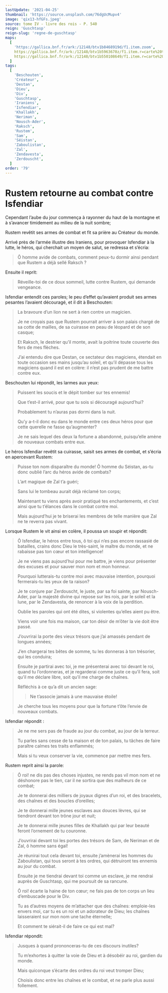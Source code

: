 ```yaml
---
lastUpdate: '2021-04-25'
thumbnail: 'https://source.unsplash.com/76dgUcMupv4'
image: 'qix13-hfGFs.jpeg'
source: tome IV - livre des rois - P. 540
reign: 'Guschtasp'
reign-slug: 'regne-de-guschtasp'
maps:
  [
    'https://gallica.bnf.fr/ark:/12148/btv1b8468919d/f1.item.zoom',
    https://gallica.bnf.fr/ark:/12148/btv1b5963670z/f1.item.r=carte%20touran.zoom,
    https://gallica.bnf.fr/ark:/12148/btv1b550108649/f1.item.r=carte%20touran.zoom,
  ]
tags:
  [
    'Beschouten',
    'Créateur',
    'Destan',
    'Dieu',
    'Div',
    'Guschtasp',
    'Iraniens',
    'Isfendiar',
    'Khallakh',
    'Neriman',
    'Nousch-Ader',
    'Raksch',
    'Rustem',
    'Sam',
    'Séistan',
    'Zaboulistan',
    'Zal',
    'Zendavesta',
    'Zerdouscht',
  ]
order: '79'
---
```


# Rustem retourne au combat contre Isfendiar

Cependant l’aube du jour commença à rayonner du haut de la montagne et à s’avancer timidement au milieu de la nuit sombre;

Rustem revêtit ses armes de combat et fit sa prière au Créateur du monde.

Arrivé près de l’armée illustre des Iraniens, pour provoquer Isfendiar à la lutte, le héros, qui cherchait un moyen de salut, se redressa et s’écria:

> Ô homme avide de combats, comment peux-tu dormir ainsi pendant que Rustem a déjà sellé Raksch ?

Ensuite il reprit:

> Réveille-toi de ce doux sommeil, lutte contre Rustem, qui demande vengeance.

Isfendiar entendit ces paroles; le peu d’effet qu’avaient produit ses armes pesantes l’avaient découragé, et il dit à Beschouten:

> La bravoure d’un lion ne sert à rien contre un magicien.
>
> Je ne croyais pas que Rustem pourrait arriver à son palais chargé de sa cotte de mailles, de sa cuirasse en peau de léopard et de son casque;
>
> Et Raksch, le destrier qu’il monte, avait la poitrine toute couverte des fers de mes flèches.
>
> J’ai entendu dire que Destan, ce sectateur des magiciens, étendait en toute occasion ses mains jusqu’au soleil, et qu’il dépasse tous les magiciens quand il est en colère: il n’est pas prudent de me battre contre eux.

Beschouten lui répondit, les larmes aux yeux:

> Puissent les soucis et le dépit tomber sur tes ennemis!
>
> Que t’est-il arrivé, pour que tu sois si découragé aujourd’hui?
>
> Probablement tu n’auras pas dormi dans la nuit.
>
> Qu’y a-t-il donc eu dans le monde entre ces deux héros pour que cette querelle ne fasse qu’augmenter?
>
> Je ne sais lequel des deux la fortune a abandonné, puisqu’elle amène de nouveaux combats entre eux.

Le héros Isfendiar revêtit sa cuirasse, saisit ses armes de combat, et s’écria en apercevant Rustem:

> Puisse ton nom disparaître du monde! Ô homme du Séistan, as-tu donc oublié l’arc du héros avide de combats?
>
> L’art magique de Zal t’a guéri;
>
> Sans lui le tombeau aurait déjà réclamé ton corps;
>
> Maintenant tu viens après avoir pratiqué tes enchantements, et c’est ainsi que tu t’élances dans le combat contre moi.
>
> Mais aujourd’hui je te briserai les membres de telle manière que Zal ne te reverra pas vivant.

Lorsque Rustem le vit ainsi en colère, il poussa un soupir et répondit:

> Ô Isfendiar, le héros entre tous, ô toi qui n’es pas encore rassasié de batailles, crains donc Dieu le très-saint, le maître du monde, et ne rabaisse pas ton cœur et ton intelligence!
>
> Je ne viens pas aujourd’hui pour me battre, je viens pour présenter des excuses et pour sauver mon nom et mon honneur.
>
> Pourquoi lutterais-tu contre moi avec mauvaise intention, pourquoi fermerais-tu les yeux de ta raison?
>
> Je te conjure par Zerdouscht, le juste, par sa foi sainte, par Nousch-Ader, par la majesté divine qui repose sur les rois, par le soleil et la lune, par le Zendavesta, de renoncer à la voix de la perdition.
>
> Oublie les paroles qui ont été dites, si violentes qu’elles aient pu être.
>
> Viens voir une fois ma maison, car ton désir de m’ôter la vie doit être passé.
>
> J’ouvrirai la porte des vieux trésors que j’ai amassés pendant de longues années;
>
> J’en chargerai tes bêtes de somme, tu les donneras à ton trésorier, qui les conduira;
>
> Ensuite je partirai avec toi, je me présenterai avec toi devant le roi, quand tu l’ordonneras, et je regarderai comme juste ce qu’il fera, soit qu’il me déclare libre, soit qu’il me charge de chaînes.
>
> Réfléchis à ce qu’a dit un ancien sage:
>
> > Ne t’associe jamais à une mauvaise étoile!
>
> Je cherche tous les moyens pour que la fortune t’ôte l’envie de nouveaux combats.

Isfendiar répondit :

> Je ne me sers pas de fraude au jour du combat, au jour de la terreur.
>
> Tu parles sans cesse de ta maison et de ton palais, tu tâches de faire paraître calmes tes traits enflammés;
>
> Mais si tu veux conserver la vie, commence par mettre mes fers.

Rustem reprit ainsi la parole:

> Ô roi! ne dis pas des choses injustes, ne rends pas vil mon nom et ne déshonore pas le tien, car il ne sortira que des malheurs de ce combat;
>
> Je te donnerai des milliers de joyaux dignes d’un roi, et des bracelets, des chaînes et des boucles d’oreilles;
>
> Je te donnerai mille jeunes esclaves aux douces lèvres, qui se tiendront devant ton trône jour et nuit;
>
> Je te donnerai mille jeunes filles de Khallakh qui par leur beauté feront l’ornement de tu couronne.
>
> J’ouvrirai devant toi les portes des trésors de Sam, de Neriman et de Zal, ô homme sans égal!
>
> Je réunirai tout cela devant toi, ensuite j’amènerai les hommes du Zaboulistan, qui tous seront à tes ordres, qui détruiront tes ennemis au jour du combat.
>
> Ensuite je me tiendrai devant toi comme un esclave, je me rendrai auprès de Guschtasp, qui me poursuit de sa rancune.
>
> Ô roi! écarte la haine de ton cœur; ne fais pas de ton corps un lieu d’embuscade pour le Div.
>
> Tu as d’autres moyens de m’attacher que des chaînes: emploie-les envers moi, car tu es un roi et un adorateur de Dieu; les chaînes laisseraient sur mon nom une tache éternelle;
>
> Et comment te siérait-il de faire ce qui est mal?

Isfendiar répondit:

> Jusques à quand prononceras-tu de ces discours inutiles?
>
> Tu m’exhortes à quitter la voie de Dieu et à désobéir au roi, gardien du monde.
>
> Mais quiconque s’écarte des ordres du roi veut tromper Dieu;
>
> Choisis donc entre les chaînes et le combat, et ne parle plus aussi follement.
